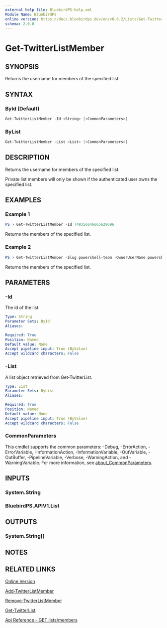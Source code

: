 ```yaml
---
external help file: BluebirdPS-help.xml
Module Name: BluebirdPS
online version: https://docs.bluebirdps.dev/en/v0.6.2/Lists/Get-TwitterListMember
schema: 2.0.0
---
```


# Get-TwitterListMember

## SYNOPSIS

Returns the username for members of the specified list.

## SYNTAX

### ById (Default)

```powershell
Get-TwitterListMember -Id <String> [<CommonParameters>]
```

### ByList

```powershell
Get-TwitterListMember -List <List> [<CommonParameters>]
```

## DESCRIPTION

Returns the username for members of the specified list.

Private list members will only be shown if the authenticated user owns the specified list.

## EXAMPLES

### Example 1

```powershell
PS > Get-TwitterListMember -Id 749356646665629696
```

Returns the members of the specified list.

### Example 2

```powershell
PS > Get-TwitterListMember -Slug powershell-team -OwnerUserName powershell_team
```

Returns the members of the specified list.

## PARAMETERS

### -Id

The id of the list.

```yaml
Type: String
Parameter Sets: ById
Aliases:

Required: True
Position: Named
Default value: None
Accept pipeline input: True (ByValue)
Accept wildcard characters: False
```

### -List

A list object retrieved from Get-TwitterList.

```yaml
Type: List
Parameter Sets: ByList
Aliases:

Required: True
Position: Named
Default value: None
Accept pipeline input: True (ByValue)
Accept wildcard characters: False
```

### CommonParameters

This cmdlet supports the common parameters: -Debug, -ErrorAction, -ErrorVariable, -InformationAction, -InformationVariable, -OutVariable, -OutBuffer, -PipelineVariable, -Verbose, -WarningAction, and -WarningVariable. For more information, see [about_CommonParameters](http://go.microsoft.com/fwlink/?LinkID=113216).

## INPUTS

### System.String

### BluebirdPS.APIV1.List

## OUTPUTS

### System.String[]

## NOTES

## RELATED LINKS

[Online Version](https://docs.bluebirdps.dev/en/v0.6.2/Lists/Get-TwitterListMember)

[Add-TwitterListMember](https://docs.bluebirdps.dev/en/v0.6.2/Lists/Add-TwitterListMember)

[Remove-TwitterListMember](https://docs.bluebirdps.dev/en/v0.6.2/Lists/Remove-TwitterListMember)

[Get-TwitterList](https://docs.bluebirdps.dev/en/v0.6.2/Lists/Get-TwitterList)

[Api Reference - GET lists/members](https://developer.twitter.com/en/docs/twitter-api/v1/accounts-and-users/create-manage-lists/api-reference/get-lists-members)
